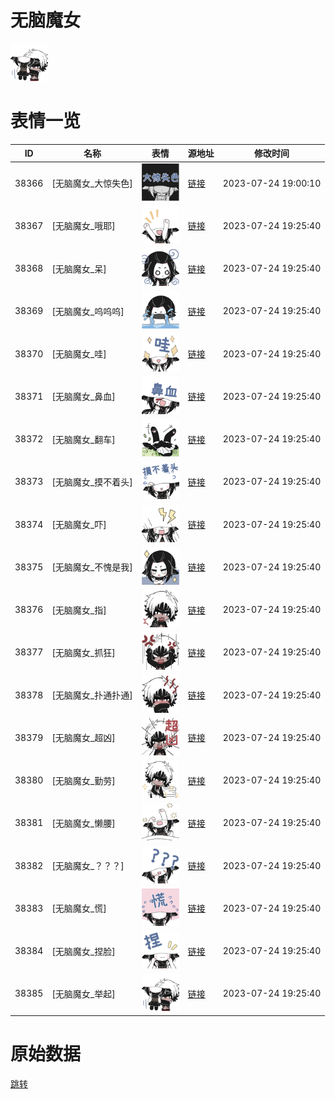 # 无脑魔女

<img src="./cover.png" height="60" alt="cover" />

# 表情一览

|ID|名称|表情|源地址|修改时间|
|----|----|----|----|----|
|38366|[无脑魔女_大惊失色]|<img src="./pic/038366_%5B无脑魔女_大惊失色%5D.png" height="60" alt="大惊失色"/>|[链接](https://i0.hdslb.com/bfs/garb/5bd2fb90462f245930690eab4104b32bf822d542.png)|2023-07-24 19:00:10|
|38367|[无脑魔女_哦耶]|<img src="./pic/038367_%5B无脑魔女_哦耶%5D.png" height="60" alt="哦耶"/>|[链接](https://i0.hdslb.com/bfs/garb/cbb046e445e2d0f7aa1575d86a0eee644dd7bd23.png)|2023-07-24 19:25:40|
|38368|[无脑魔女_呆]|<img src="./pic/038368_%5B无脑魔女_呆%5D.png" height="60" alt="呆"/>|[链接](https://i0.hdslb.com/bfs/garb/7504852e0a363ff08de58c416ac8c2cf19e07734.png)|2023-07-24 19:25:40|
|38369|[无脑魔女_呜呜呜]|<img src="./pic/038369_%5B无脑魔女_呜呜呜%5D.png" height="60" alt="呜呜呜"/>|[链接](https://i0.hdslb.com/bfs/garb/dd6b94c04e9a15d93ce928c936c1126d70f53a18.png)|2023-07-24 19:25:40|
|38370|[无脑魔女_哇]|<img src="./pic/038370_%5B无脑魔女_哇%5D.png" height="60" alt="哇"/>|[链接](https://i0.hdslb.com/bfs/garb/047ca2a41b490d04920f2ca8ddd3eee89237e7b7.png)|2023-07-24 19:25:40|
|38371|[无脑魔女_鼻血]|<img src="./pic/038371_%5B无脑魔女_鼻血%5D.png" height="60" alt="鼻血"/>|[链接](https://i0.hdslb.com/bfs/garb/726fb75b20d0d469ffcebe87348a7bab73984999.png)|2023-07-24 19:25:40|
|38372|[无脑魔女_翻车]|<img src="./pic/038372_%5B无脑魔女_翻车%5D.png" height="60" alt="翻车"/>|[链接](https://i0.hdslb.com/bfs/garb/b69ccbe21df6d055bdac056685d2938cb45a4e13.png)|2023-07-24 19:25:40|
|38373|[无脑魔女_摸不着头]|<img src="./pic/038373_%5B无脑魔女_摸不着头%5D.png" height="60" alt="摸不着头"/>|[链接](https://i0.hdslb.com/bfs/garb/3ad1f3c2d1a9638d21efdb50f450110363fca306.png)|2023-07-24 19:25:40|
|38374|[无脑魔女_吓]|<img src="./pic/038374_%5B无脑魔女_吓%5D.png" height="60" alt="吓"/>|[链接](https://i0.hdslb.com/bfs/garb/22371a3c49aa126deb26798ca1632f36e72b76d5.png)|2023-07-24 19:25:40|
|38375|[无脑魔女_不愧是我]|<img src="./pic/038375_%5B无脑魔女_不愧是我%5D.png" height="60" alt="不愧是我"/>|[链接](https://i0.hdslb.com/bfs/garb/009fc78c0e35432105b2b70a2ca001b8aafd8535.png)|2023-07-24 19:25:40|
|38376|[无脑魔女_指]|<img src="./pic/038376_%5B无脑魔女_指%5D.png" height="60" alt="指"/>|[链接](https://i0.hdslb.com/bfs/garb/48d1511a01b0bd0d776f37fdf04b2be7698594e5.png)|2023-07-24 19:25:40|
|38377|[无脑魔女_抓狂]|<img src="./pic/038377_%5B无脑魔女_抓狂%5D.png" height="60" alt="抓狂"/>|[链接](https://i0.hdslb.com/bfs/garb/2020fe8cda7eee0f08c3e10189e96220b2c3d72a.png)|2023-07-24 19:25:40|
|38378|[无脑魔女_扑通扑通]|<img src="./pic/038378_%5B无脑魔女_扑通扑通%5D.png" height="60" alt="扑通扑通"/>|[链接](https://i0.hdslb.com/bfs/garb/3ef1b656cd3a5f4b8146c25763e0a8542f341ccc.png)|2023-07-24 19:25:40|
|38379|[无脑魔女_超凶]|<img src="./pic/038379_%5B无脑魔女_超凶%5D.png" height="60" alt="超凶"/>|[链接](https://i0.hdslb.com/bfs/garb/27437aa0c304560ffb53e541a9c3d9c3982a3ad4.png)|2023-07-24 19:25:40|
|38380|[无脑魔女_勤劳]|<img src="./pic/038380_%5B无脑魔女_勤劳%5D.png" height="60" alt="勤劳"/>|[链接](https://i0.hdslb.com/bfs/garb/fd655dc4b78b613c7187f5ba9d5a925c6e214ba8.png)|2023-07-24 19:25:40|
|38381|[无脑魔女_懒腰]|<img src="./pic/038381_%5B无脑魔女_懒腰%5D.png" height="60" alt="懒腰"/>|[链接](https://i0.hdslb.com/bfs/garb/bb51fe2cacf9c78173397a1c9aad0d94ce488fa2.png)|2023-07-24 19:25:40|
|38382|[无脑魔女_？？？]|<img src="./pic/038382_%5B无脑魔女_？？？%5D.png" height="60" alt="？？？"/>|[链接](https://i0.hdslb.com/bfs/garb/e77215885b3180ff35827addb2b0e75bc8bdae6b.png)|2023-07-24 19:25:40|
|38383|[无脑魔女_慌]|<img src="./pic/038383_%5B无脑魔女_慌%5D.png" height="60" alt="慌"/>|[链接](https://i0.hdslb.com/bfs/garb/3c2749ff15b3e87f585b5862aedfa5d57d3ccd04.png)|2023-07-24 19:25:40|
|38384|[无脑魔女_捏脸]|<img src="./pic/038384_%5B无脑魔女_捏脸%5D.png" height="60" alt="捏脸"/>|[链接](https://i0.hdslb.com/bfs/garb/18d7e4c8cf32b703224e1000553642bda0f3905c.png)|2023-07-24 19:25:40|
|38385|[无脑魔女_举起]|<img src="./pic/038385_%5B无脑魔女_举起%5D.png" height="60" alt="举起"/>|[链接](https://i0.hdslb.com/bfs/garb/a46e0189d31d68349eac26290a9b69fd63778e8d.png)|2023-07-24 19:25:40|

# 原始数据

[跳转](./raw.json)

